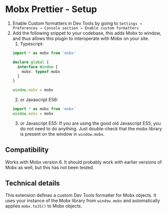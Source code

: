 # Mobx Prettier - Setup

1. Enable Custom formatters in Dev Tools by going to `Settings → Preferences → Console section → Enable custom formatters`
2. Add the following snippet to your codebase, this adds Mobx to window, and thus allows this plugin to interoperate with Mobx on your site.
   1. Typescript:
    ```ts
    import * as mobx from 'mobx'

    declare global {
      interface Window {
        mobx: typeof mobx
      }
    }

    window.mobx = mobx
    ```
    2. or Javascript ES6:
    ```js
    import * as mobx from 'mobx'
    window.mobx = mobx
    ```
    3. or Javascript ES5: If you are using the good old Javascript ES5, you do not need to do anything. Just double-check that the mobx library is present on the window in `window.mobx`.


## Compatibility

Works with Mobx version 6. It should probably work with earlier versions of Mobx as well, but this has not been tested.

## Technical details

This extension defines a custom Dev Tools formatter for Mobx objects. It uses your instance of the Mobx library from `window.mobx` and automatically applies `mobx.toJS()` to Mobx objects.
